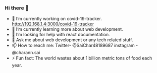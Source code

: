 ### Hi there 👋

- 🔭 I’m currently working on covid-19-tracker. http://192.168.1.4:3000/covid-19-tracker
- 🌱 I’m currently learning more about web development.
- 🤔 I’m looking for help with react documentation.
- 💬 Ask me about  web development or any tech related stuff.
- 📫 How to reach me: Twitter- @SaiChar48189687 instagram - @charann.sai
- ⚡ Fun fact: The world wastes about 1 billion metric tons of food each year.

